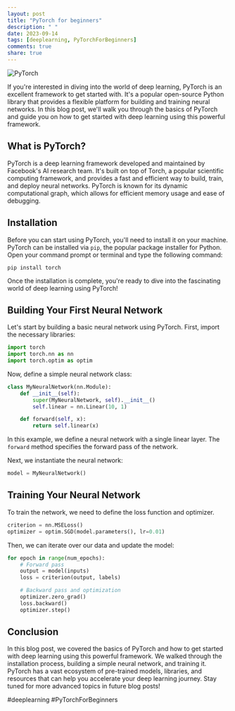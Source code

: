 ```yaml
---
layout: post
title: "PyTorch for beginners"
description: " "
date: 2023-09-14
tags: [deeplearning, PyTorchForBeginners]
comments: true
share: true
---
```


![PyTorch](https://pytorch.org/assets/images/pytorch-logo.png)
  
If you're interested in diving into the world of deep learning, PyTorch is an excellent framework to get started with. It's a popular open-source Python library that provides a flexible platform for building and training neural networks. In this blog post, we'll walk you through the basics of PyTorch and guide you on how to get started with deep learning using this powerful framework.

## What is PyTorch?

PyTorch is a deep learning framework developed and maintained by Facebook's AI research team. It's built on top of Torch, a popular scientific computing framework, and provides a fast and efficient way to build, train, and deploy neural networks. PyTorch is known for its dynamic computational graph, which allows for efficient memory usage and ease of debugging.

## Installation

Before you can start using PyTorch, you'll need to install it on your machine. PyTorch can be installed via `pip`, the popular package installer for Python. Open your command prompt or terminal and type the following command:

```shell
pip install torch
```

Once the installation is complete, you're ready to dive into the fascinating world of deep learning using PyTorch!

## Building Your First Neural Network

Let's start by building a basic neural network using PyTorch. First, import the necessary libraries:

```python
import torch
import torch.nn as nn
import torch.optim as optim
```

Now, define a simple neural network class:

```python
class MyNeuralNetwork(nn.Module):
    def __init__(self):
        super(MyNeuralNetwork, self).__init__()
        self.linear = nn.Linear(10, 1)

    def forward(self, x):
        return self.linear(x)
```

In this example, we define a neural network with a single linear layer. The `forward` method specifies the forward pass of the network.

Next, we instantiate the neural network:

```python
model = MyNeuralNetwork()
```

## Training Your Neural Network

To train the network, we need to define the loss function and optimizer. 

```python
criterion = nn.MSELoss()
optimizer = optim.SGD(model.parameters(), lr=0.01)
```

Then, we can iterate over our data and update the model:

```python
for epoch in range(num_epochs):
    # Forward pass
    output = model(inputs)
    loss = criterion(output, labels)

    # Backward pass and optimization
    optimizer.zero_grad()
    loss.backward()
    optimizer.step()
```

## Conclusion

In this blog post, we covered the basics of PyTorch and how to get started with deep learning using this powerful framework. We walked through the installation process, building a simple neural network, and training it. PyTorch has a vast ecosystem of pre-trained models, libraries, and resources that can help you accelerate your deep learning journey. Stay tuned for more advanced topics in future blog posts!

#deeplearning #PyTorchForBeginners